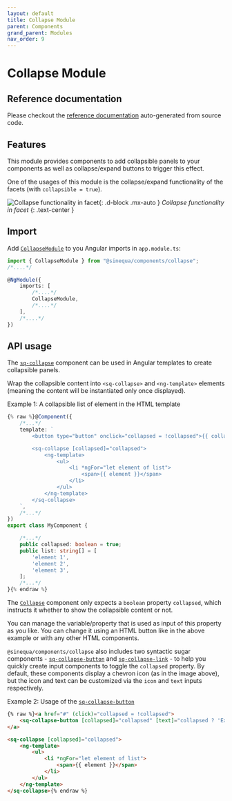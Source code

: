 ```yaml
---
layout: default
title: Collapse Module
parent: Components
grand_parent: Modules
nav_order: 9
---
```


# Collapse Module

## Reference documentation

Please checkout the [reference documentation]({{site.baseurl}}components/modules/CollapseModule.html) auto-generated from source code.

## Features

This module provides components to add collapsible panels to your components as well as collapse/expand buttons to trigger this effect.

One of the usages of this module is the collapse/expand functionality of the facets (with `collapsible = true`).

![Collapse functionality in facet]({{site.baseurl}}assets/modules/collapse/collapse-facet-example.png){: .d-block .mx-auto }
*Collapse functionality in facet*
{: .text-center }

## Import

Add [`CollapseModule`]({{site.baseurl}}components/modules/CollapseModule.html) to you Angular imports in `app.module.ts`:

```ts
import { CollapseModule } from "@sinequa/components/collapse";
/*....*/

@NgModule({
    imports: [
        /*....*/
        CollapseModule,
        /*....*/
    ],
    /*....*/
})
```

## API usage

The [`sq-collapse`]({{site.baseurl}}components/components/Collapse.html) component can be used in Angular templates to create collapsible panels.

Wrap the collapsible content into `<sq-collapse>` and `<ng-template>` elements (meaning the content will be instantiated only once displayed).

Example 1: A collapsible list of element in the HTML template

```ts
{% raw %}@Component({
    /*...*/
    template: `
        <button type="button" onclick="collapsed = !collapsed">{{ collapsed ? 'Expand' : 'Collapse' }}</button>

        <sq-collapse [collapsed]="collapsed">
            <ng-template>
                <ul>
                    <li *ngFor="let element of list">
                        <span>{{ element }}</span>
                    </li>
                </ul>
            </ng-template>
        </sq-collapse>
    `,
    /*...*/
})
export class MyComponent {

    /*...*/
    public collapsed: boolean = true;
    public list: string[] = [
        'element 1',
        'element 2',
        'element 3',
    ];
    /*...*/
}{% endraw %}
```

The [`Collapse`]({{site.baseurl}}components/components/Collapse.html) component only expects a `boolean` property `collapsed`, which instructs it whether to show the collapsible content or not.

You can manage the variable/property that is used as input of this property as you like.
You can change it using an HTML button like in the above example or with any other HTML components.

`@sinequa/components/collapse` also includes two syntactic sugar components - [`sq-collapse-button`]({{site.baseurl}}components/components/CollapseButton.html) and [`sq-collapse-link`]({{site.baseurl}}components/components/CollapseLink.html) - to help you quickly create input components to toggle the `collapsed` property. By default, these components display a chevron icon (as in the image above), but the icon and text can be customized via the `icon` and `text` inputs respectively.

Example 2: Usage of the [`sq-collapse-button`]({{site.baseurl}}components/components/CollapseButton.html)

```html
{% raw %}<a href="#" (click)="collapsed = !collapsed">
    <sq-collapse-button [collapsed]="collapsed" [text]="collapsed ? 'Expand' : 'Collapse'"></sq-collapse-button>
</a>

<sq-collapse [collapsed]="collapsed">
    <ng-template>
        <ul>
            <li *ngFor="let element of list">
                <span>{{ element }}</span>
            </li>
        </ul>
    </ng-template>
</sq-collapse>{% endraw %}
```
